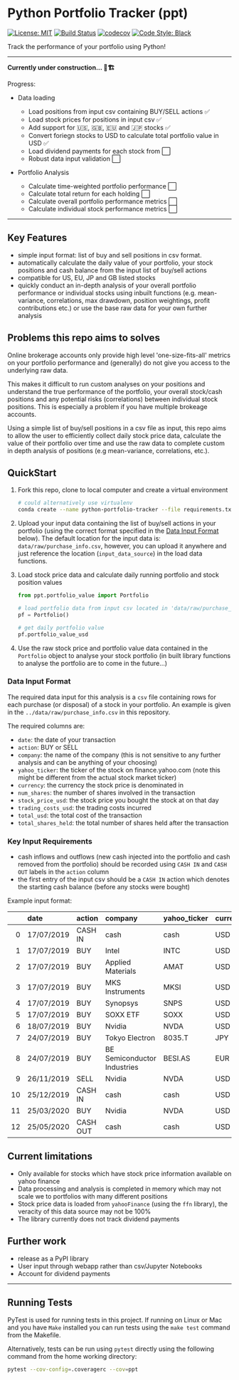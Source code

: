 # Python Portfolio Tracker (ppt)

[![License: MIT](https://img.shields.io/badge/License-MIT-yellow.svg)](https://opensource.org/licenses/MIT)
[![Build Status](https://travis-ci.org/julian-west/python_portfolio_tracker.svg?branch=master)](https://travis-ci.org/julian-west/python_portfolio_tracker)
[![codecov](https://codecov.io/gh/julian-west/python_portfolio_tracker/branch/master/graph/badge.svg)](https://codecov.io/gh/julian-west/python_portfolio_tracker)
[![Code Style: Black](https://img.shields.io/badge/code%20style-black-black.svg)](https://github.com/ambv/black)

Track the performance of your portfolio using Python!

---
**Currently under construction... :construction::building_construction:**

Progress:

- Data loading
    - Load positions from input csv containing BUY/SELL actions ✅
    - Load stock prices for positions in input csv ✅
    - Add support for :us:, :gb:, :eu: and :jp: stocks ✅
    - Convert foriegn stocks to USD to calculate total portfolio value in USD ✅
    - Load dividend payments for each stock from :white_large_square:
    - Robust data input validation :white_large_square:

- Portfolio Analysis
    - Calculate time-weighted portfolio performance :white_large_square:
    - Calculate total return for each holding :white_large_square:
    - Calculate overall portfolio performance metrics :white_large_square:
    - Calculate individual stock performance metrics :white_large_square:

---

## Key Features

- simple input format: list of buy and sell positions in csv format. 
- automatically calculate the daily value of your portfolio, your stock positions and cash balance from the input list of buy/sell actions
- compatible for US, EU, JP and GB listed stocks
- quickly conduct an in-depth analysis of your overall portfolio performance or individual stocks using inbuilt functions (e.g. mean-variance, correlations, max drawdown, position weightings, profit contributions etc.) or use the base raw data for your own further analysis

## Problems this repo aims to solves

Online brokerage accounts only provide high level 'one-size-fits-all' metrics on your portfolio performance and (generally) do not give you access to the underlying raw data.

This makes it difficult to run custom analyses on your positions and understand the true performance of the portfolio, your overall stock/cash positions and any potential risks (correlations) between individual stock positions. This is especially a problem if you have multiple brokeage accounts.

Using a simple list of buy/sell positions in a csv file as input, this repo aims to allow the user to efficiently collect daily stock price data, calculate the value of their portfolio over time and use the raw data to complete custom in depth analysis of positions (e.g mean-variance, correlations, etc.).

## QuickStart

1. Fork this repo, clone to local computer and create a virtual environment

    ```bash
    # could alternatively use virtualenv
    conda create --name python-portfolio-tracker --file requirements.txt

    ```

2. Upload your input data containing the list of buy/sell actions in your portfolio (using the correct format specified in the [Data Input Format](#dif) below). The default location for the input data is: `data/raw/purchase_info.csv`, however, you can upload it anywhere and just reference the location (`input_data_source`) in the load data functions.

3. Load stock price data and calculate daily running portfolio and stock position values

    ```python
    from ppt.portfolio_value import Portfolio

    # load portfolio data from input csv located in 'data/raw/purchase_info.csv
    pf = Portfolio()

    # get daily portfolio value
    pf.portfolio_value_usd

    ```

4. Use the raw stock price and portfolio value data contained in the `Portfolio` object to analyse your stock portfolio (in built library functions to analyse the portfolio are to come in the future...)

<a id='dif'></a>

### Data Input Format

The required data input for this analysis is a `csv` file containing rows for each purchase (or disposal) of a stock in your portfolio. An example is given in the `../data/raw/purchase_info.csv` in this repository.

The required columns are:

- `date`: the date of your transaction
- `action`: BUY or SELL
- `company`: the name of the company (this is not sensitive to any further analysis and can be anything of your choosing)
- `yahoo_ticker`: the ticker of the stock on finance.yahoo.com (note this might be different from the actual stock market ticker)
- `currency`: the currency the stock price is denominated in
- `num_shares`: the number of shares involved in the transaction
- `stock_price_usd`: the stock price you bought the stock at on that day
- `trading_costs_usd`: the trading costs incurred
- `total_usd`: the total cost of the transaction
- `total_shares_held`: the total number of shares held after the transaction

### Key Input Requirements

- cash inflows and outflows (new cash injected into the portfolio and cash removed from the portfolio) should be recorded using `CASH IN` and `CASH OUT` labels in the `action` column
- the first entry of the input csv should be a `CASH IN` action which denotes the starting cash balance (before any stocks were bought)  

Example input format:

|    | date       | action   | company                     | yahoo_ticker   | currency   |   num_shares |   stock_price_usd |   trading_costs_usd |   total_usd |   total_shares_held |
|---:|:-----------|:---------|:----------------------------|:---------------|:-----------|-------------:|------------------:|--------------------:|------------:|--------------------:|
|  0 | 17/07/2019 | CASH IN  | cash                        | cash           | USD        |            0 |       100000      |                0    |   100000    |                   0 |
|  1 | 17/07/2019 | BUY      | Intel                       | INTC           | USD        |          180 |           49.91   |                4.95 |     8988.75 |                 180 |
|  2 | 17/07/2019 | BUY      | Applied Materials           | AMAT           | USD        |          268 |           45.9151 |                4.95 |    12310.2  |                 268 |
|  3 | 17/07/2019 | BUY      | MKS Instruments             | MKSI           | USD        |          120 |           76.7449 |                4.95 |     9214.34 |                 120 |
|  4 | 17/07/2019 | BUY      | Synopsys                    | SNPS           | USD        |           68 |          136.808  |                4.95 |     9307.92 |                  68 |
|  5 | 17/07/2019 | BUY      | SOXX ETF                    | SOXX           | USD        |           75 |          204.261  |                4.95 |    15324.5  |                  75 |
|  6 | 18/07/2019 | BUY      | Nvidia                      | NVDA           | USD        |           39 |          166.67   |                4.95 |     6505.08 |                  39 |
|  7 | 24/07/2019 | BUY      | Tokyo Electron              | 8035.T         | JPY        |          100 |          168.413  |              126.31 |    16967.7  |                 100 |
|  8 | 24/07/2019 | BUY      | BE Semiconductor Industries | BESI.AS        | EUR        |          420 |           29.9253 |              100    |    12668.6  |                 420 |
|  9 | 26/11/2019 | SELL     | Nvidia                      | NVDA           | USD        |            5 |          217      |                4.95 |     1089.95 |                  34 |
| 10 | 25/12/2019 | CASH IN  | cash                        | cash           | USD        |            0 |        10000      |                0    |    10000    |                   0 |
| 11 | 25/03/2020 | BUY      | Nvidia                      | NVDA           | USD        |           10 |          205.75   |                4.95 |     2062.45 |                  44 |
| 12 | 25/05/2020 | CASH OUT | cash                        | cash           | USD        |            0 |         5000      |                0    |     5000    |                   0 |

## Current limitations

- Only available for stocks which have stock price information available on yahoo finance
- Data processing and analysis is completed in memory which may not scale we to portfolios with many different positions
- Stock price data is loaded from `yahooFinance` (using the `ffn` library), the veracity of this data source may not be 100%
- The library currently does not track dividend payments

## Further work

- release as a PyPI library
- User input through webapp rather than csv/Jupyter Notebooks
- Account for dividend payments

---

## Running Tests

PyTest is used for running tests in this project. If running on Linux or Mac and you have `Make` installed you can run tests using the `make test` command from the Makefile.

Alternatively, tests can be run using `pytest` directly using the following command from the home working directory:

```bash
pytest --cov-config=.coveragerc --cov=ppt
```
